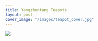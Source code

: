 ```yaml
---
title: Yongzhentang Teapots
layout: post
cover_image: "/images/teapot_cover.jpg"
---
```

![](/images/teapot_2.jpg)
